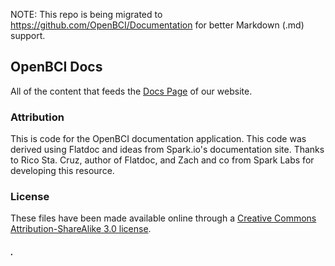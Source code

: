 NOTE: This repo is being migrated to https://github.com/OpenBCI/Documentation for better Markdown (.md) support. 

## OpenBCI Docs

All of the content that feeds the [Docs Page](http://docs.openbci.com/) of our website.

### Attribution

This is code for the OpenBCI documentation application. This code was derived using Flatdoc and ideas from Spark.io's documentation site.  Thanks to Rico Sta. Cruz, author of Flatdoc, and  Zach and co from Spark Labs for developing this resource.

### License

These files have been made available online through a [Creative Commons Attribution-ShareAlike 3.0 license](http://creativecommons.org/licenses/by-sa/3.0/us/).

##### .


